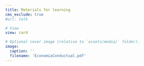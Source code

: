 ```yaml
---
title: Materials for learning
cms_exclude: true
#url: talk

# View
view: card

# Optional cover image (relative to `assets/media/` folder).
image:
  caption: ''
  filename: 'EconomiaConductual.pdf'
---
```

